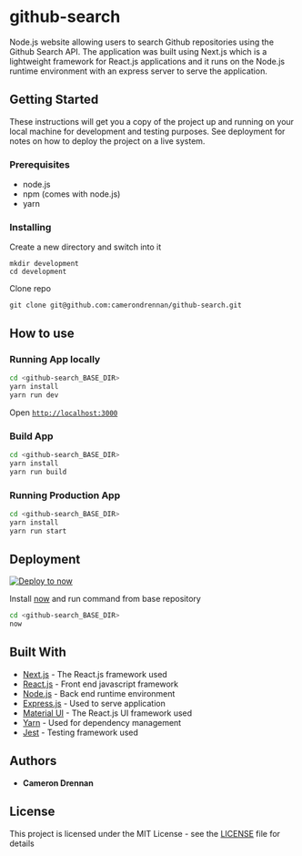 # github-search
Node.js website allowing users to search Github repositories using the Github Search API. The application was built
using Next.js which is a lightweight framework for React.js applications and it runs on the Node.js runtime environment
with an express server to serve the application.

## Getting Started

These instructions will get you a copy of the project up and running on your local machine for development and testing purposes. See deployment for notes on how to deploy the project on a live system.

### Prerequisites

* node.js
* npm (comes with node.js)
* yarn

### Installing

Create a new directory and switch into it
```
mkdir development
cd development
```

Clone repo
```
git clone git@github.com:camerondrennan/github-search.git
```

## How to use

### Running App locally

```bash
cd <github-search_BASE_DIR>
yarn install
yarn run dev
```

Open [`http://localhost:3000`](http://localhost:3000)

### Build App

```bash
cd <github-search_BASE_DIR>
yarn install
yarn run build
```

### Running Production App

```bash
cd <github-search_BASE_DIR>
yarn install
yarn run start
```

## Deployment

[![Deploy to now](https://deploy.now.sh/static/button.svg)](https://deploy.now.sh/?repo=https://github.com/camerondrennan/github-search)

Install [now](https://zeit.co/now#get-started) and run command from base repository

```bash
cd <github-search_BASE_DIR>
now
```

## Built With

* [Next.js](https://nextjs.org/) - The React.js framework used
* [React.js](https://reactjs.org/) - Front end javascript framework
* [Node.js](https://nodejs.org/en/) - Back end runtime environment
* [Express.js](https://expressjs.com/) - Used to serve application
* [Material UI](https://material-ui.com/) - The React.js UI framework used
* [Yarn](https://yarnpkg.com/en/) - Used for dependency management
* [Jest](https://jestjs.io/) - Testing framework used

## Authors

* **Cameron Drennan**

## License

This project is licensed under the MIT License - see the [LICENSE](LICENSE) file for details